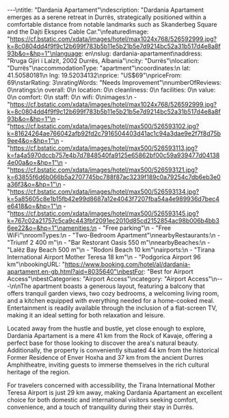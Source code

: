 ---\ntitle: "Dardania Apartament"\ndescription: "Dardania Apartament emerges as a serene retreat in Durrës, strategically positioned within a comfortable distance from notable landmarks such as Skanderbeg Square and the Dajti Ekspres Cable Car."\nfeaturedImage: "https://cf.bstatic.com/xdata/images/hotel/max1024x768/526592999.jpg?k=8c0804dd4f9f9c12b699f783b5b11e5b21b5e7d9214bc52a31b517d4e8a8f93b&o=&hp=1"\nlanguage: en\nslug: dardania-apartament\naddress: "Rruga Gjiri i Lalzit, 2002 Durrës, Albania"\ncity: "Durrës"\nlocation: "Durrës"\naccommodationType: "apartment"\ncoordinates:\n  lat: 41.50580181\n  lng: 19.52034132\nprice: "US$69"\npriceFrom: 69\nstarRating: 3\nratingWords: "Needs Improvement"\nnumberOfReviews: 0\nratings:\n  overall: 0\n  location: 0\n  cleanliness: 0\n  facilities: 0\n  value: 0\n  comfort: 0\n  staff: 0\n  wifi: 0\nimages:\n  - "https://cf.bstatic.com/xdata/images/hotel/max1024x768/526592999.jpg?k=8c0804dd4f9f9c12b699f783b5b11e5b21b5e7d9214bc52a31b517d4e8a8f93b&o=&hp=1"\n  - "https://cf.bstatic.com/xdata/images/hotel/max500/526593102.jpg?k=81624264ae766042afb92fd2c7916504403d41ac1c94a3dae9e2f7f8d75b9ee4&o=&hp=1"\n  - "https://cf.bstatic.com/xdata/images/hotel/max500/526593113.jpg?k=fa4a5970dccb757e4b7d7848540fa9125e65862bf00c59a939477d041384e00a&o=&hp=1"\n  - "https://cf.bstatic.com/xdata/images/hotel/max500/526593121.jpg?k=63855f6d6b066b5a2707745bc788f87ac3239f189c0a79254c7db6eb3e0a36f3&o=&hp=1"\n  - "https://cf.bstatic.com/xdata/images/hotel/max500/526593134.jpg?k=5a85605c8e1b15fb42e99d8687a12e4043f7207fba54a4e989936d7bec4e6418&o=&hp=1"\n  - "https://cf.bstatic.com/xdata/images/hotel/max500/526593145.jpg?k=767c02a21757c5ca9c443fbf2091ec2010d85cd2152854ac98b006b4bb36ee22&o=&hp=1"\namenities:\n  - "Free parking"\n  - "Free WiFi"\nroomTypes:\n  - "Two-Bedroom Apartment"\nnearbyRestaurants:\n  - "Triumf 2 400 m"\n  - "Bar Restorant Oasis 550 m"\nnearbyBeaches:\n  - "Lalëz Bay Beach 500 m"\n  - "Rodoni Beach 10 km"\nairports:\n  - "Tirana International Airport Mother Teresa 18 km"\n  - "Podgorica Airport 96 km"\nbookingURL: "https://www.booking.com/hotel/al/dardania-apartament.en-gb.html?aid=8035640"\nbestFor: "Best for Airport Access"\nbestCategories: "Airport Access"\ncategory: "Airport Access"\n---\n\nThe apartment boasts a generous layout, featuring a balcony that offers tranquil garden views, two cozy bedrooms, a welcoming living room, and a kitchen equipped with everything needed for a home-cooked meal. Entertainment is readily available through the inclusion of a flat-screen TV, making it an ideal setting for both relaxation and leisure.

Located away from the hustle and bustle, yet close enough to explore, Dardania Apartament is a mere 41 km from the Rock of Kavaje, offering a perfect base for those looking to discover the area's natural beauty. Additionally, the property is conveniently situated 44 km from the historical Former Residence of Enver Hoxha and 37 km from the ancient Durres Amphitheatre, inviting guests to immerse themselves in the rich cultural heritage of the region.

For travelers concerned with accessibility, the Tirana International Mother Teresa Airport is just 29 km away, making Dardania Apartament an excellent choice for both domestic and international visitors seeking comfort, convenience, and a touch of tranquility during their stay in Durrës.